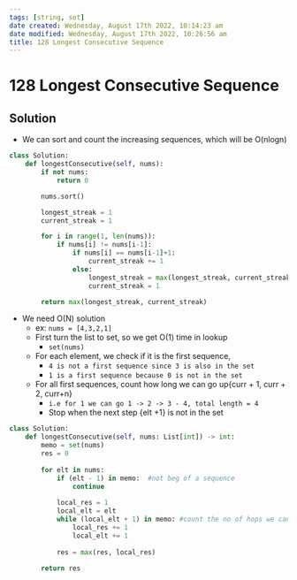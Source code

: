 ```yaml
---
tags: [string, set]
date created: Wednesday, August 17th 2022, 10:14:23 am
date modified: Wednesday, August 17th 2022, 10:26:56 am
title: 128 Longest Consecutive Sequence
---
```


# 128 Longest Consecutive Sequence

## Solution

- We can sort and count the increasing sequences, which will be O(nlogn)

```python
class Solution:
    def longestConsecutive(self, nums):
        if not nums:
            return 0

        nums.sort()

        longest_streak = 1
        current_streak = 1

        for i in range(1, len(nums)):
            if nums[i] != nums[i-1]:
                if nums[i] == nums[i-1]+1:
                    current_streak += 1
                else:
                    longest_streak = max(longest_streak, current_streak)
                    current_streak = 1

        return max(longest_streak, current_streak)
```

- We need O(N) solution
	- ex: `nums = [4,3,2,1]`
	- First turn the list to set, so we get O(1) time in lookup
		- `set(nums)`
	- For each element, we check if it is the first sequence,
		- `4 is not a first sequence since 3 is also in the set`
		- `1 is a first sequence because 0 is not in the set`
	- For all first sequences, count how long we can go up{curr + 1, curr + 2, curr+n}
		- `i.e for 1 we can go 1 -> 2 -> 3 - 4, total length = 4`
		- Stop when the next step {elt +1} is not in the set

```python
class Solution:
    def longestConsecutive(self, nums: List[int]) -> int:
        memo = set(nums)
        res = 0
        
        for elt in nums:
            if (elt - 1) in memo:  #not beg of a sequence
                continue
            
            local_res = 1
            local_elt = elt
            while (local_elt + 1) in memo: #count the no of hops we can get
                local_res += 1
                local_elt += 1
            
            res = max(res, local_res)
            
        return res
```
